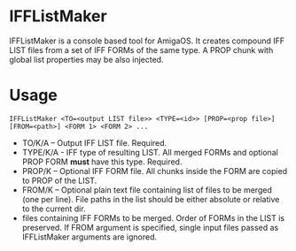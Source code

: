 # IFFListMaker
IFFListMaker is a console based tool for AmigaOS. It creates compound IFF LIST files from a set of IFF FORMs of the same type. A PROP chunk with global list properties may be also injected.

# Usage

`IFFListMaker <TO=<output LIST file>> <TYPE=<id>> [PROP=<prop file>] [FROM=<path>] <FORM 1> <FORM 2> ...`
- TO/K/A – Output IFF LIST file. Required.
- TYPE/K/A - IFF type of resulting LIST. All merged FORMs and optional PROP FORM **must** have this type. Required.
- PROP/K – Optional IFF FORM file. All chunks inside the FORM are copied to PROP of the LIST.
- FROM/K – Optional plain text file containing list of files to be merged (one per line). File paths in the list should be either absolute or relative to the current dir.
- files containing IFF FORMs to be merged. Order of FORMs in the LIST is preserved. If FROM argument is specified, single input files passed as IFFListMaker arguments are ignored.
